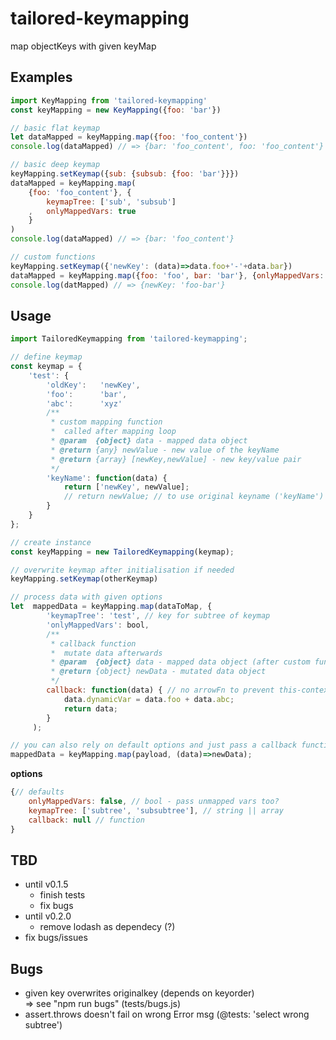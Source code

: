 # tailored-keymapping
map objectKeys with given keyMap

## Examples
```JavaScript
import KeyMapping from 'tailored-keymapping'
const keyMapping = new KeyMapping({foo: 'bar'})

// basic flat keymap
let dataMapped = keyMapping.map({foo: 'foo_content'})
console.log(dataMapped) // => {bar: 'foo_content', foo: 'foo_content'}

// basic deep keymap
keyMapping.setKeymap({sub: {subsub: {foo: 'bar'}}})
dataMapped = keyMapping.map(
    {foo: 'foo_content'}, {
        keymapTree: ['sub', 'subsub']
    ,   onlyMappedVars: true
    }
)
console.log(dataMapped) // => {bar: 'foo_content'}

// custom functions
keyMapping.setKeymap({'newKey': (data)=>data.foo+'-'+data.bar})
dataMapped = keyMapping.map({foo: 'foo', bar: 'bar'}, {onlyMappedVars: true})
console.log(datMapped) // => {newKey: 'foo-bar'}

```

## Usage
```JavaScript
import TailoredKeymapping from 'tailored-keymapping';

// define keymap
const keymap = {
    'test': {
        'oldKey':   'newKey',
        'foo':      'bar',
        'abc':      'xyz'
        /**
         * custom mapping function
         *  called after mapping loop
         * @param  {object} data - mapped data object
         * @return {any} newValue - new value of the keyName
         * @return {array} [newKey,newValue] - new key/value pair
         */
        'keyName': function(data) {
            return ['newKey', newValue];
            // return newValue; // to use original keyname ('keyName')
        }
    }
};

// create instance
const keyMapping = new TailoredKeymapping(keymap);

// overwrite keymap after initialisation if needed
keyMapping.setKeymap(otherKeymap)

// process data with given options
let  mappedData = keyMapping.map(dataToMap, {
        'keymapTree': 'test', // key for subtree of keymap
        'onlyMappedVars': bool,
        /**
         * callback function
         *  mutate data afterwards
         * @param  {object} data - mapped data object (after custom functions)
         * @return {object} newData - mutated data object
         */
        callback: function(data) { // no arrowFn to prevent this-context
            data.dynamicVar = data.foo + data.abc;
            return data;
        }
     );

// you can also rely on default options and just pass a callback function
mappedData = keyMapping.map(payload, (data)=>newData);
```
__options__
```JavaScript
{// defaults
    onlyMappedVars: false, // bool - pass unmapped vars too?
    keymapTree: ['subtree', 'subsubtree'], // string || array
    callback: null // function
}
```

## TBD
* until v0.1.5
    * finish tests
    * fix bugs
* until v0.2.0
    * remove lodash as dependecy (?)
* fix bugs/issues

## Bugs
* given key overwrites originalkey (depends on keyorder)  
    => see "npm run bugs" (tests/bugs.js)
* assert.throws doesn't fail on wrong Error msg (@tests: 'select wrong subtree')

